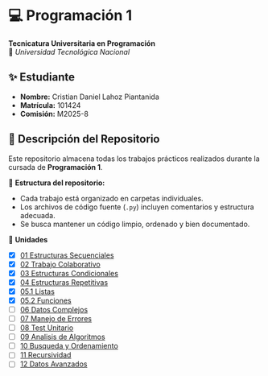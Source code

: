 # 💻 Programación 1

**Tecnicatura Universitaria en Programación**  
📍 _Universidad Tecnológica Nacional_

## ✨ Estudiante

- **Nombre:** Cristian Daniel Lahoz Piantanida
- **Matrícula:** 101424
- **Comisión:** M2025-8

## 📂 Descripción del Repositorio

Este repositorio almacena todas los trabajos prácticos realizados durante la cursada de **Programación 1**.

📌 **Estructura del repositorio:**

- Cada trabajo está organizado en carpetas individuales.
- Los archivos de código fuente (`.py`) incluyen comentarios y estructura adecuada.
- Se busca mantener un código limpio, ordenado y bien documentado.

📌 **Unidades**

- [x] [01 Estructuras Secuenciales](./01-Estructuras-Secuenciales/)
- [x] [02 Trabajo Colaborativo](./02-Trabajo-Colaborativo/)
- [x] [03 Estructuras Condicionales](./03-Estructuras-Condicionales/)
- [x] [04 Estructuras Repetitivas](./04-Estructuras-Repetitivas/)
- [x] [05.1 Listas](./05-1-Listas/)
- [x] [05.2 Funciones](./05-2-Funciones/)
- [ ] [06 Datos Complejos](./06-Datos-Complejos/)
- [ ] [07 Manejo de Errores](./07-Manejo-de-Errores/)
- [ ] [08 Test Unitario](./08-Test-Unitario/)
- [ ] [09 Analisis de Algoritmos](./09-Analisis-de-Algoritmos/)
- [ ] [10 Busqueda y Ordenamiento](./10-Busqueda-y-Ordenamiento/)
- [ ] [11 Recursividad](./11-Recursividad/)
- [ ] [12 Datos Avanzados](./12-Datos-Avanzados/)
